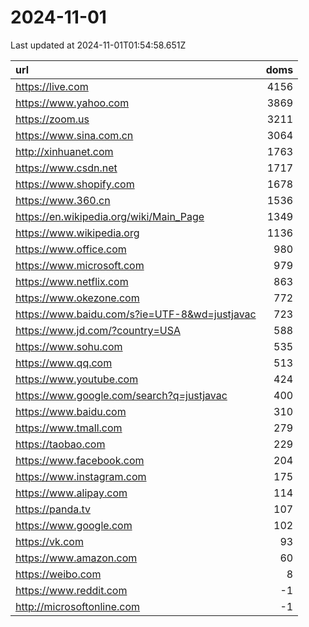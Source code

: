 # 2024-11-01

<!-- BEGIN -->
Last updated at 2024-11-01T01:54:58.651Z

url | doms
:- | -:
https://live.com | 4156
https://www.yahoo.com | 3869
https://zoom.us | 3211
https://www.sina.com.cn | 3064
http://xinhuanet.com | 1763
https://www.csdn.net | 1717
https://www.shopify.com | 1678
https://www.360.cn | 1536
https://en.wikipedia.org/wiki/Main_Page | 1349
https://www.wikipedia.org | 1136
https://www.office.com | 980
https://www.microsoft.com | 979
https://www.netflix.com | 863
https://www.okezone.com | 772
https://www.baidu.com/s?ie=UTF-8&wd=justjavac | 723
https://www.jd.com/?country=USA | 588
https://www.sohu.com | 535
https://www.qq.com | 513
https://www.youtube.com | 424
https://www.google.com/search?q=justjavac | 400
https://www.baidu.com | 310
https://www.tmall.com | 279
https://taobao.com | 229
https://www.facebook.com | 204
https://www.instagram.com | 175
https://www.alipay.com | 114
https://panda.tv | 107
https://www.google.com | 102
https://vk.com | 93
https://www.amazon.com | 60
https://weibo.com | 8
https://www.reddit.com | -1
http://microsoftonline.com | -1
<!-- END -->
